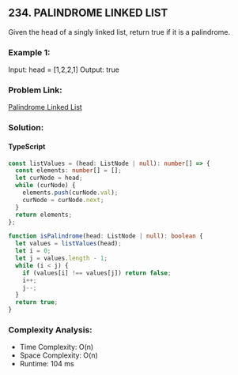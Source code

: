 ## 234. PALINDROME LINKED LIST

Given the head of a singly linked list, return true if it is a palindrome.

### Example 1:

Input: head = [1,2,2,1]
Output: true

### Problem Link:

[Palindrome Linked List](https://leetcode.com/problems/palindrome-linked-list/)

### Solution:

#### TypeScript

```typescript
const listValues = (head: ListNode | null): number[] => {
  const elements: number[] = [];
  let curNode = head;
  while (curNode) {
    elements.push(curNode.val);
    curNode = curNode.next;
  }
  return elements;
};

function isPalindrome(head: ListNode | null): boolean {
  let values = listValues(head);
  let i = 0;
  let j = values.length - 1;
  while (i < j) {
    if (values[i] !== values[j]) return false;
    i++;
    j--;
  }
  return true;
}
```

### Complexity Analysis:

- Time Complexity: O(n)
- Space Complexity: O(n)
- Runtime: 104 ms
